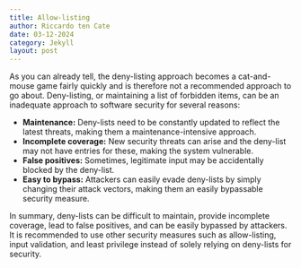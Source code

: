 ```yaml
---
title: Allow-listing
author: Riccardo ten Cate
date: 03-12-2024
category: Jekyll
layout: post
---
```


As you can already tell, the deny-listing approach becomes a cat-and-mouse game fairly quickly and is therefore not a recommended approach to go about. Deny-listing, or maintaining a list of forbidden items, can be an inadequate approach to software security for several reasons:

- **Maintenance:** Deny-lists need to be constantly updated to reflect the latest threats, making them a maintenance-intensive approach.
- **Incomplete coverage:** New security threats can arise and the deny-list may not have entries for these, making the system vulnerable.
- **False positives:** Sometimes, legitimate input may be accidentally blocked by the deny-list.
- **Easy to bypass:** Attackers can easily evade deny-lists by simply changing their attack vectors, making them an easily bypassable security measure.

In summary, deny-lists can be difficult to maintain, provide incomplete coverage, lead to false positives, and can be easily bypassed by attackers. It is recommended to use other security measures such as allow-listing, input validation, and least privilege instead of solely relying on deny-lists for security.

